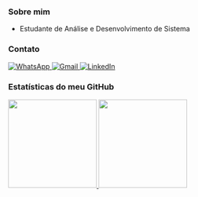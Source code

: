 ### Sobre mim 

- Estudante de Análise e Desenvolvimento de Sistema

### Contato
<a href="https://wa.me/5583987049025" style="border-radius: 50%;">
  <img src="https://img.shields.io/badge/WhatsApp-25D366?style=for-the-badge&logo=whatsapp&logoColor=white" alt="WhatsApp">
</a>

<a href="mailto:nerifilho1256@gmail.com" style="border-radius: 50%;">
  <img src="https://img.shields.io/badge/Gmail-D14836?style=for-the-badge&logo=gmail&logoColor=white" alt="Gmail">
</a>

<a href="https://www.linkedin.com/in/nerigleston/" style="border-radius: 50%;">
  <img src="https://img.shields.io/badge/LinkedIn-0077B5?style=for-the-badge&logo=linkedin&logoColor=white" alt="LinkedIn">
</a>



### Estatísticas do meu GitHub
<div>
  <a href="https://github.com/nerigleston">
  <img height="180em" src="https://github-readme-stats.vercel.app/api?username=nerigleston&show_icons=true&theme=radical"/>
  <img height="180em" src="https://github-readme-stats.vercel.app/api/top-langs/?username=nerigleston&layout=compact&theme=radical"/>
</div>
